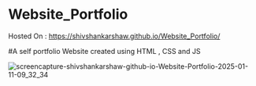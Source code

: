 # Website_Portfolio
Hosted On : https://shivshankarshaw.github.io/Website_Portfolio/

#A self portfolio Website created using HTML , CSS and JS 

![screencapture-shivshankarshaw-github-io-Website-Portfolio-2025-01-11-09_32_34](https://github.com/user-attachments/assets/9d286b7d-93e1-4cc0-a47a-0d40ca511268)
